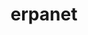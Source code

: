 ---
abstract: null
creators:
- Aschenbrenner, Andreas
date: null
document_url: https://services.phaidra.univie.ac.at/api/object/o:295023/download
grand_parent: iPRES
institutions: []
keywords:
- beijing
landing_page_url: https://phaidra.univie.ac.at/o:295023
language: eng
layout: publication
license: CC BY-SA 3.0 AT
notes_url: null
parent: iPRES 2004
presentation_url: null
publication_type: presentation
size: 114954
source_name: iPRES
title: erpanet
year: 2004
---